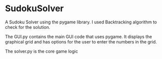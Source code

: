 # SudokuSolver

A Sudoku Solver using the pygame library. I used Backtracking algorithm to check for the solution.

The GUI.py contains the main GUI code that uses pygame. It displays the graphical grid and has options for the user to enter the numbers in the grid.

The solver.py is the core game logic
